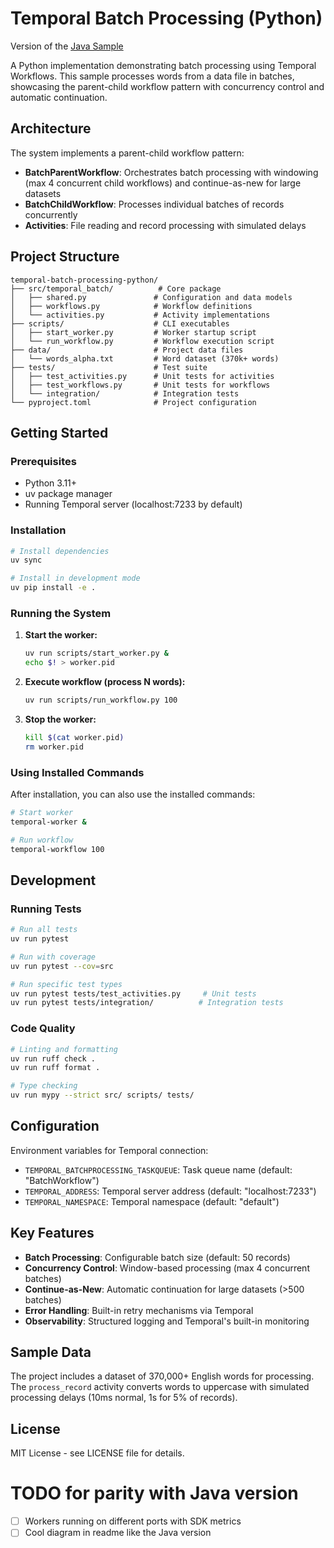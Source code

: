 # Temporal Batch Processing (Python)

Version of the [Java Sample](https://github.com/steveandroulakis/temporal-batch-processing)

A Python implementation demonstrating batch processing using Temporal Workflows. This sample processes words from a data file in batches, showcasing the parent-child workflow pattern with concurrency control and automatic continuation.

## Architecture

The system implements a parent-child workflow pattern:

- **BatchParentWorkflow**: Orchestrates batch processing with windowing (max 4 concurrent child workflows) and continue-as-new for large datasets
- **BatchChildWorkflow**: Processes individual batches of records concurrently
- **Activities**: File reading and record processing with simulated delays

## Project Structure

```
temporal-batch-processing-python/
├── src/temporal_batch/          # Core package
│   ├── shared.py               # Configuration and data models
│   ├── workflows.py            # Workflow definitions
│   └── activities.py           # Activity implementations
├── scripts/                    # CLI executables
│   ├── start_worker.py         # Worker startup script
│   └── run_workflow.py         # Workflow execution script
├── data/                       # Project data files
│   └── words_alpha.txt         # Word dataset (370k+ words)
├── tests/                      # Test suite
│   ├── test_activities.py      # Unit tests for activities
│   ├── test_workflows.py       # Unit tests for workflows
│   └── integration/            # Integration tests
└── pyproject.toml              # Project configuration
```

## Getting Started

### Prerequisites

- Python 3.11+
- uv package manager
- Running Temporal server (localhost:7233 by default)

### Installation

```bash
# Install dependencies
uv sync

# Install in development mode
uv pip install -e .
```

### Running the System

1. **Start the worker:**
   ```bash
   uv run scripts/start_worker.py &
   echo $! > worker.pid
   ```

2. **Execute workflow (process N words):**
   ```bash
   uv run scripts/run_workflow.py 100
   ```

3. **Stop the worker:**
   ```bash
   kill $(cat worker.pid)
   rm worker.pid
   ```

### Using Installed Commands

After installation, you can also use the installed commands:

```bash
# Start worker
temporal-worker &

# Run workflow
temporal-workflow 100
```

## Development

### Running Tests

```bash
# Run all tests
uv run pytest

# Run with coverage
uv run pytest --cov=src

# Run specific test types
uv run pytest tests/test_activities.py     # Unit tests
uv run pytest tests/integration/          # Integration tests
```

### Code Quality

```bash
# Linting and formatting
uv run ruff check .
uv run ruff format .

# Type checking
uv run mypy --strict src/ scripts/ tests/
```

## Configuration

Environment variables for Temporal connection:

- `TEMPORAL_BATCHPROCESSING_TASKQUEUE`: Task queue name (default: "BatchWorkflow")
- `TEMPORAL_ADDRESS`: Temporal server address (default: "localhost:7233")
- `TEMPORAL_NAMESPACE`: Temporal namespace (default: "default")

## Key Features

- **Batch Processing**: Configurable batch size (default: 50 records)
- **Concurrency Control**: Window-based processing (max 4 concurrent batches)
- **Continue-as-New**: Automatic continuation for large datasets (>500 batches)
- **Error Handling**: Built-in retry mechanisms via Temporal
- **Observability**: Structured logging and Temporal's built-in monitoring

## Sample Data

The project includes a dataset of 370,000+ English words for processing. The `process_record` activity converts words to uppercase with simulated processing delays (10ms normal, 1s for 5% of records).

## License

MIT License - see LICENSE file for details.

# TODO for parity with Java version
- [ ] Workers running on different ports with SDK metrics
- [ ] Cool diagram in readme like the Java version